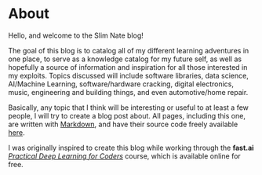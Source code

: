 # About

Hello, and welcome to the Slim Nate blog!

The goal of this blog is to catalog all of my different learning adventures in one place, to serve as a knowledge catalog for my future self, as well as hopefully a source of information and inspiration for all those interested in my exploits. Topics discussed will include software libraries, data science, AI/Machine Learning, software/hardware cracking, digital electronics, music, engineering and building things, and even automotive/home repair.

Basically, any topic that I think will be interesting or useful to at least a few people, I will try to create a blog post about. All pages, including this one, are written with [Markdown](https://guides.github.com/features/mastering-markdown/), and have their source code freely available [here](https://github.come/slimnate/blog).

I was originally inspired to create this blog while working through the **fast.ai** [*Practical Deep Learning for Coders*](https://course.fast.ai/) course, which is available online for free.
